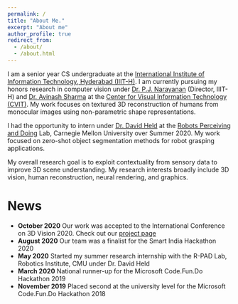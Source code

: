```yaml
---
permalink: /
title: "About Me."
excerpt: "About me"
author_profile: true
redirect_from:
  - /about/
  - /about.html
---
```


I am a senior year CS undergraduate at the [International Institute of Information Technology, Hyderabad (IIIT-H)](https://iiit.ac.in). I am currently pursuing my honors research in computer vision under [Dr. P.J. Narayanan](https://faculty.iiit.ac.in/~pjn/) (Director, IIIT-H) and [Dr. Avinash Sharma](https://sites.google.com/site/asharmaresearch/) at the [Center for Visual Information Technology (CVIT)](http://cvit.iiit.ac.in/). My work focuses on textured 3D reconstruction of humans from monocular images using non-parametric shape representations.

I had the opportunity to intern under [Dr. David Held](http://davheld.github.io/) at the [Robots Perceiving and Doing](https://r-pad.github.io/) Lab, Carnegie Mellon University over Summer 2020. My work focused on zero-shot object segmentation methods for robot grasping applications.

My overall research goal is to exploit contextuality from sensory data to improve 3D scene understanding. My research interests broadly include 3D vision, human reconstruction, neural rendering, and graphics.


News
======
- **October 2020** Our work was accepted to the International Conference on 3D Vision 2020. Check out our [project page](peeledhuman.html)
- **August 2020** Our team was a finalist for the Smart India Hackathon 2020
- **May 2020** Started my summer research internship with the R-PAD Lab, Robotics Institute, CMU under Dr. David Held
- **March 2020** National runner-up for the Microsoft Code.Fun.Do Hackathon 2019
- **November 2019** Placed second at the university level for the Microsoft Code.Fun.Do Hackathon 2018
